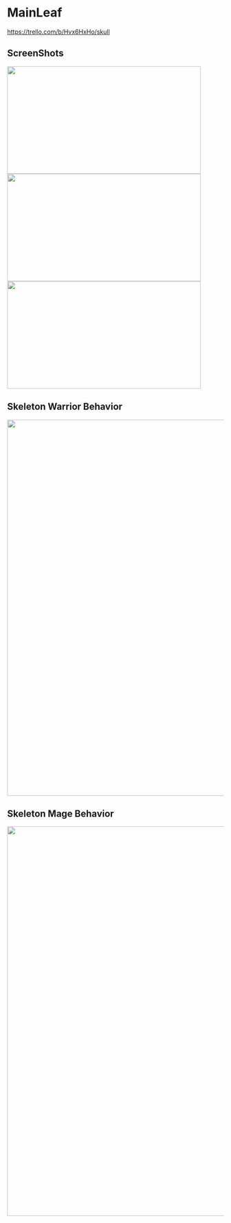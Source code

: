 
 # MainLeaf
 
 https://trello.com/b/Hvx6HxHo/skull

 ## ScreenShots
 <div class="row">
  <div class="column"> 
   <img src="https://user-images.githubusercontent.com/64444068/115170173-65e55900-a096-11eb-96bf-696972929497.png" width="450" height="250">
  </div>
  <div class="column">
<img src="https://user-images.githubusercontent.com/64444068/115170286-a5ac4080-a096-11eb-8211-a840614af0af.png" width="450" height="250">
  </div>
  <div class="column">
<img src="https://user-images.githubusercontent.com/64444068/115170302-b492f300-a096-11eb-8a3c-cd85e9417957.png" width="450" height="250">
  </div>
</div>
 
 ## Skeleton Warrior Behavior
<img src="https://user-images.githubusercontent.com/64444068/115169826-83fe8980-a095-11eb-965d-75fade10b2c1.png" width="900" height="875">

 ## Skeleton Mage Behavior
<img src="https://user-images.githubusercontent.com/64444068/115169825-8365f300-a095-11eb-9314-58a5b483df5c.png" width="900" height="906">

